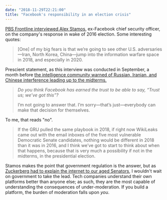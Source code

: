 ```yaml
---
date: "2018-11-29T22:21:00"
title: "Facebook's responsibility in an election crisis"
---
```


[PBS Frontline interviewed Alex Stamos](https://www.pbs.org/wgbh/frontline/interview/alex-stamos/), ex-Facebook chief security officer, on the company's response in wake of 2016 election. Some interesting quotes:

> [One] of my big fears is that we’re going to see other U.S. adversaries—Iran, North Korea, China—jump into the information warfare space in 2018, and especially in 2020.

Prescient statement, as this interview was conducted in September, a month before [the intelligence community warned of Russian, Iranian, and Chinese interference leading up to the midterms.](https://thehill.com/policy/national-security/412292-us-warns-of-ongoing-election-interference-by-russia-china-iran)

> *Do you think Facebook has earned the trust to be able to say, “Trust us; we’ve got this”?*
>
> I’m not going to answer that. I’m sorry—that’s just—everybody can make that decision for themselves.

To me, that reads "no".

> If the GRU pulled the same playbook in 2018, if right now WikiLeaks came out with the email inboxes of the five most vulnerable Democratic Senate candidates, nothing would be different in 2018 than it was in 2016, and I think we’ve got to start to think about when that happens, because that is very much a possibility if not in the midterms, in the presidential election.

Stamos makes the point that government regulation is the answer, but as [Zuckerberg had to explain the internet to our aged Senators](https://mashable.com/2018/04/10/mr-zuckerberg-meme-senate-hearing-facebook/), I wouldn't wait on government to take the lead. Tech companies understand their own platforms better than anyone else; as such, they are the most capable of understanding the consequences of under-moderation. If you build a platform, the burden of moderation falls upon *you*.
